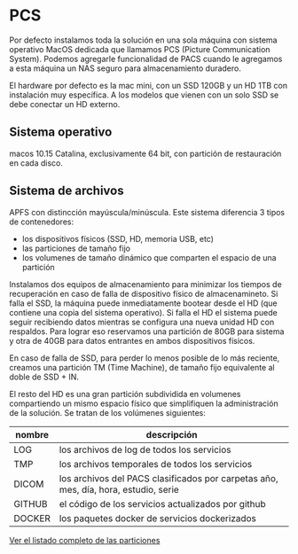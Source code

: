 # PCS

Por defecto instalamos toda la solución en una sola máquina con sistema operativo MacOS dedicada que llamamos PCS (Picture Communication System). Podemos agregarle funcionalidad de PACS cuando le agregamos a esta máquina un NAS seguro para almacenamiento duradero.

El hardware por defecto es la mac mini, con un SSD 120GB y un HD 1TB con instalación muy específica. A los modelos que vienen con un solo SSD se debe conectar un HD externo.

## Sistema operativo

macos 10.15 Catalina, exclusivamente 64 bit, con partición de restauración en cada disco.


## Sistema de archivos

APFS con distincción mayúscula/minúscula. Este sistema diferencia 3 tipos de contenedores:
- los dispositivos físicos (SSD, HD, memoria USB, etc)
- las particiones de tamaño fijo
- los volumenes de tamaño dinámico que comparten el espacio de una partición 

Instalamos dos equipos de almacenamiento para minimizar los tiempos de recuperación en caso de falla de dispositivo físico de almacenamineto. Si falla el SSD, la máquina puede inmediatamente bootear desde el HD (que contiene una copia del sistema operativo).
Si falla el HD el sistema puede seguir recibiendo datos mientras se configura una nueva unidad HD con respaldos. Para lograr eso reservamos una partición de 80GB para sistema y otra de 40GB para datos entrantes en ambos dispositivos físicos.

En caso de falla de SSD, para perder lo menos posible de lo más reciente, creamos una partición TM (Time Machine), de tamaño fijo equivalente al doble de SSD + IN.

El resto del HD es una gran partición subdividida en volumenes compartiendo un mismo espacio físico que simplifiquen la administración de la solución. Se tratan de los volúmenes siguientes:

nombre | descripción
---|---
LOG | los archivos de log de todos los servicios
TMP | los archivos temporales de todos los servicios
DICOM | los archivos del PACS clasificados por carpetas año, mes, día, hora, estudio, serie
GITHUB | el código de los servicios actualizados por github
DOCKER | los paquetes docker de servicios dockerizados

[Ver el listado completo de las particiones](diskutilList.md)



